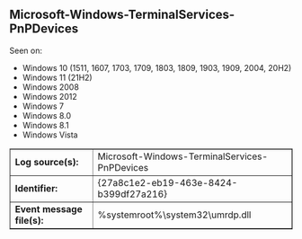 ## Microsoft-Windows-TerminalServices-PnPDevices

Seen on:
* Windows 10 (1511, 1607, 1703, 1709, 1803, 1809, 1903, 1909, 2004, 20H2)
* Windows 11 (21H2)
* Windows 2008
* Windows 2012
* Windows 7
* Windows 8.0
* Windows 8.1
* Windows Vista

<table border="1" class="docutils">
  <tbody>
    <tr>
      <td><b>Log source(s):</b></td>
      <td>Microsoft-Windows-TerminalServices-PnPDevices</td>
    </tr>
    <tr>
      <td><b>Identifier:</b></td>
      <td>{27a8c1e2-eb19-463e-8424-b399df27a216}</td>
    </tr>
    <tr>
      <td><b>Event message file(s):</b></td>
      <td>%systemroot%\system32\umrdp.dll</td>
    </tr>
  </tbody>
</table>

&nbsp;

